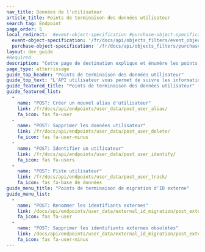 ```yaml
---
nav_title: Données de l'utilisateur
article_title: Points de terminaison des données utilisateur
search_tag: Endpoint
page_order: 5
local_redirect:  #event-object-specification #purchase-object-specification
  event-object-specification: '/fr/docs/api/objects_filters/event_object/'
  purchase-object-specification: '/fr/docs/api/objects_filters/purchase_object/'
layout: dev_guide
#Required
description: "Cette page de destination explique et énumère les points de terminaison des données utilisateur de Braze."
page_type: atterrissage
guide_top_header: "Points de terminaison des données utilisateur"
guide_top_text: "L'API utilisateur vous permet de suivre les informations sur vos utilisateurs en enregistrant les données sur vos utilisateurs provenant de l'extérieur de votre application mobile. Vous pouvez également utiliser cette API pour supprimer des utilisateurs à des fins de test ou autres. <br> <br> Tous les points de terminaison de l'API ont une limite de charge utile de données de 4 Mo. Les tentatives d'afficher plus de données que 4 Mo échoueront avec une entité de requête HTTP 413 trop grande. <br> <br> Les exemples ci-dessous contiennent l'URL https://rest.iad-01.braze. om, mais certains clients devront utiliser une URL de terminaison différente, par exemple si vous êtes hébergé dans le centre de données européen de Braze ou si vous avez une installation dédiée à Braze. Votre gestionnaire de succès vous informera si vous devez utiliser une URL de terminaison différente."
guide_featured_title: "Points de terminaison des données utilisateur"
guide_featured_list:
  - 
    name: "POST: Créer un nouvel alias d'utilisateur"
    link: /fr/docs/api/endpoints/user_data/post_user_alias/
    fa_icon: fas fa-user
  - 
    name: "POST: Supprimer les données utilisateur"
    link: /fr/docs/api/endpoints/user_data/post_user_delete/
    fa_icon: fas fa-user-minus
  - 
    name: "POST: Identifier un utilisateur"
    link: /fr/docs/api/endpoints/user_data/post_user_identify/
    fa_icon: fas fa-users
  - 
    name: "POST: Piste utilisateur"
    link: /fr/docs/api/endpoints/user_data/post_user_track/
    fa_icon: fas fa-base de données
guide_menu_title: "Points de terminaison de migration d'ID externe"
guide_menu_list:
  - 
    name: "POST: Renommer les identifiants externes"
    link: /docs/api/endpoints/user_data/external_id_migration/post_external_ids_rename/
    fa_icon: fas fa-user
  - 
    name: "POST: Supprimer les identifiants externes obsolètes"
    link: /docs/api/endpoints/user_data/external_id_migration/post_external_ids_remove/
    fa_icon: fas fa-user-minus
---
```


